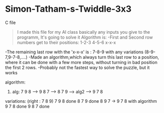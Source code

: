 # Simon-Tatham-s-Twiddle-3x3
C file

>I made this file for my AI class
>basically any inputs you give to the programm, It's going to solve it
>Algorithm is: 
>-First and Second row numbers get to their positions:
>1-2-3
>4-5-6
>x-x-x

-The remaining last row with the 'x-x-x' is : 7-8-9 with any variations (8-9-7,9-7-8,....)
-Made an algorithm,which always turn this last row to a position, where it can be done with a few more steps,
without turning in bad position the first 2 rows.
-Probably not the fastest way to solve the puzzle, but it works

algorithm:
1. alg:
7 9 8 --> 9 8 7 --> 8 7 9 --> alg2 --> 9 7 8

variations: (right : 7 8 9)
7 9 8 done
8 7 9 done
8 9 7 ->  9 7 8 with algorithm
9 7 8 done 
9 8 7 done 

